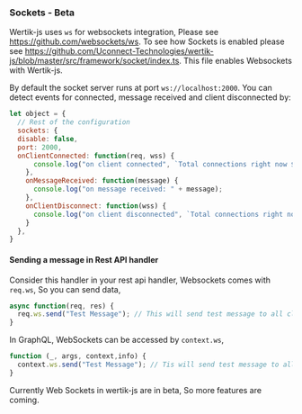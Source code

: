 ### Sockets - Beta

Wertik-js uses `ws` for websockets integration, Please see https://github.com/websockets/ws. To see how Sockets is enabled please see https://github.com/Uconnect-Technologies/wertik-js/blob/master/src/framework/socket/index.ts. This file enables Websockets with Wertik-js.

By default the socket server runs at port `ws://localhost:2000`. You can detect events for connected, message received and client disconnected by:

```javascript
let object = {
  // Rest of the configuration
  sockets: {
  disable: false,
  port: 2000,
  onClientConnected: function(req, wss) {
      console.log("on client connected", `Total connections right now ${wss.clients.size}`);
    },
    onMessageReceived: function(message) {
      console.log("on message received: " + message);
    },
    onClientDisconnect: function(wss) {
      console.log("on client disconnected", `Total connections right now ${wss.clients.size}`);
    }
  },
}
```

#### Sending a message in Rest API handler

Consider this handler in your rest api handler, Websockets comes with `req.ws`, So you can send data,

```javascript
async function(req, res) {
  req.ws.send("Test Message"); // This will send test message to all clients
}
```

In GraphQL, WebSockets can be accessed by `context.ws`,

```javascript
function (_, args, context,info) {
  context.ws.send("Test Message"); // Tis will send test message to all clients from GraphQL
}
```


Currently Web Sockets in wertik-js are in beta, So more features are coming.